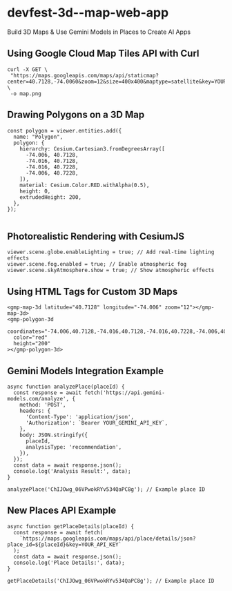 # devfest-3d--map-web-app
Build 3D Maps &amp; Use Gemini Models in Places to Create AI Apps


 ## Using Google Cloud Map Tiles API with Curl

 ```
 curl -X GET \
  "https://maps.googleapis.com/maps/api/staticmap?center=40.7128,-74.0060&zoom=12&size=400x400&maptype=satellite&key=YOUR_API_KEY" \
  -o map.png
```

## Drawing Polygons on a 3D Map

```
const polygon = viewer.entities.add({
  name: "Polygon",
  polygon: {
    hierarchy: Cesium.Cartesian3.fromDegreesArray([
      -74.006, 40.7128,
      -74.016, 40.7128,
      -74.016, 40.7228,
      -74.006, 40.7228,
    ]),
    material: Cesium.Color.RED.withAlpha(0.5),
    height: 0,
    extrudedHeight: 200,
  },
});


```


## Photorealistic Rendering with CesiumJS

```
viewer.scene.globe.enableLighting = true; // Add real-time lighting effects
viewer.scene.fog.enabled = true; // Enable atmospheric fog
viewer.scene.skyAtmosphere.show = true; // Show atmospheric effects

```


## Using HTML Tags for Custom 3D Maps

```
<gmp-map-3d latitude="40.7128" longitude="-74.006" zoom="12"></gmp-map-3d>
<gmp-polygon-3d
  coordinates="-74.006,40.7128,-74.016,40.7128,-74.016,40.7228,-74.006,40.7228"
  color="red"
  height="200"
></gmp-polygon-3d>

```

## Gemini Models Integration Example

```
async function analyzePlace(placeId) {
  const response = await fetch('https://api.gemini-models.com/analyze', {
    method: 'POST',
    headers: {
      'Content-Type': 'application/json',
      'Authorization': `Bearer YOUR_GEMINI_API_KEY`,
    },
    body: JSON.stringify({
      placeId,
      analysisType: 'recommendation',
    }),
  });
  const data = await response.json();
  console.log('Analysis Result:', data);
}

analyzePlace('ChIJOwg_06VPwokRYv534QaPC8g'); // Example place ID

```

## New Places API Example

```
async function getPlaceDetails(placeId) {
  const response = await fetch(
    `https://maps.googleapis.com/maps/api/place/details/json?place_id=${placeId}&key=YOUR_API_KEY`
  );
  const data = await response.json();
  console.log('Place Details:', data);
}

getPlaceDetails('ChIJOwg_06VPwokRYv534QaPC8g'); // Example place ID

```